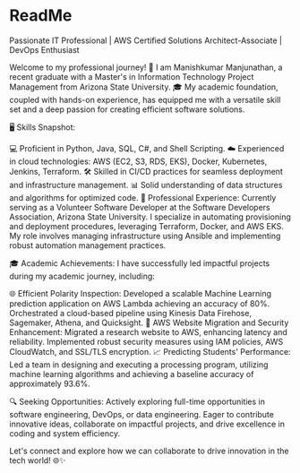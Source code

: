 # ReadMe

Passionate IT Professional | AWS Certified Solutions Architect-Associate | DevOps Enthusiast

Welcome to my professional journey! 👋 I am Manishkumar Manjunathan, a recent graduate with a Master's in Information Technology Project Management from Arizona State University. 🎓 My academic foundation, coupled with hands-on experience, has equipped me with a versatile skill set and a deep passion for creating efficient software solutions.

🖥️ Skills Snapshot:

💻 Proficient in Python, Java, SQL, C#, and Shell Scripting.
☁️ Experienced in cloud technologies: AWS (EC2, S3, RDS, EKS), Docker, Kubernetes, Jenkins, Terraform.
🛠️ Skilled in CI/CD practices for seamless deployment and infrastructure management.
📊 Solid understanding of data structures and algorithms for optimized code.
💼 Professional Experience:
Currently serving as a Volunteer Software Developer at the Software Developers Association, Arizona State University. I specialize in automating provisioning and deployment procedures, leveraging Terraform, Docker, and AWS EKS. My role involves managing infrastructure using Ansible and implementing robust automation management practices.

🎓 Academic Achievements:
I have successfully led impactful projects during my academic journey, including:

🌐 Efficient Polarity Inspection: Developed a scalable Machine Learning prediction application on AWS Lambda achieving an accuracy of 80%. Orchestrated a cloud-based pipeline using Kinesis Data Firehose, Sagemaker, Athena, and Quicksight.
🚀 AWS Website Migration and Security Enhancement: Migrated a research website to AWS, enhancing latency and reliability. Implemented robust security measures using IAM policies, AWS CloudWatch, and SSL/TLS encryption.
📈 Predicting Students' Performance: Led a team in designing and executing a processing program, utilizing machine learning algorithms and achieving a baseline accuracy of approximately 93.6%.

🔍 Seeking Opportunities:
Actively exploring full-time opportunities in software engineering, DevOps, or data engineering. Eager to contribute innovative ideas, collaborate on impactful projects, and drive excellence in coding and system efficiency.


Let's connect and explore how we can collaborate to drive innovation in the tech world! 🌐✨

